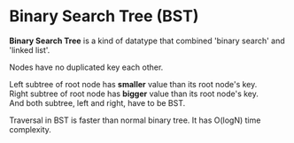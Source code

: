 # Binary Search Tree (BST)

**Binary Search Tree** is a kind of datatype that combined 'binary search' and 'linked list'.

Nodes have no duplicated key each other.

Left subtree of root node has **smaller** value than its root node's key.<br>
Right subtree of root node has **bigger** value than its root node's key.<br>
And both subtree, left and right, have to be BST.

Traversal in BST is faster than normal binary tree.
It has O(logN) time complexity.